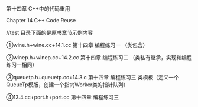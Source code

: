 
第十四章 C++中的代码重用

Chapter 14 	C++ Code Reuse

//test 目录下面的是原书章节示例内容

①wine.h+wine.cc+14.1.cc 第十四章 编程练习一 （类包含）

②winep.h+winep.cc+14.2.cc 第十四章 编程练习二 （类私有继承，实现和编程练习一相同）

③queuetp.h+queuetp.cc+14.3.c 第十四章 编程练习三 类模板（定义一个QueueTp模版，创建一个指向Worker类的指针队列）

④13.4.cc+port.h+port.cc 第十四章 编程练习三
